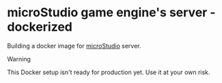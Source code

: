 # microStudio game engine's server - dockerized

Building a docker image for [microStudio](https://github.com/pmgl/microstudio) server.

> [!WARNING]
> This Docker setup isn't ready for production yet. Use it at your own risk.
